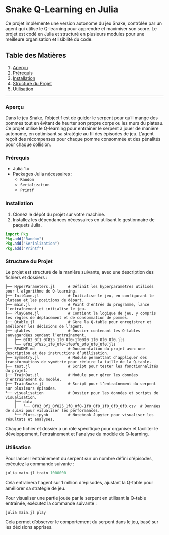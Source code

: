 
# Snake Q-Learning en Julia

Ce projet implémente une version autonome du jeu Snake, contrôlée par un agent qui utilise le Q-learning pour apprendre et maximiser son score. Le projet est codé en Julia et structuré en plusieurs modules pour une meilleure organisation et lisibilité du code.

## Table des Matières

1. [Aperçu](#aperçu)
2. [Prérequis](#prérequis)
3. [Installation](#installation)
4. [Structure du Projet](#structure-du-projet)
5. [Utilisation](#utilisation)

---

### Aperçu

Dans le jeu Snake, l’objectif est de guider le serpent pour qu’il mange des pommes tout en évitant de heurter son propre corps ou les murs du plateau. Ce projet utilise le Q-learning pour entraîner le serpent à jouer de manière autonome, en optimisant sa stratégie au fil des épisodes de jeu. L’agent reçoit des récompenses pour chaque pomme consommée et des pénalités pour chaque collision.

### Prérequis

- Julia 1.x
- Packages Julia nécessaires :
  - `Random`
  - `Serialization`
  - `Printf`

### Installation

1. Clonez le dépôt du projet sur votre machine.
2. Installez les dépendances nécessaires en utilisant le gestionnaire de paquets Julia.

```julia
import Pkg
Pkg.add("Random")
Pkg.add("Serialization")
Pkg.add("Printf")
```

### Structure du Projet

Le projet est structuré de la manière suivante, avec une description des fichiers et dossiers :

```
├── HyperParameters.jl      # Définit les hyperparamètres utilisés pour l'algorithme de Q-learning.
├── InitGame.jl             # Initialise le jeu, en configurant le plateau et les positions de départ.
├── main.jl                 # Point d'entrée du programme, lance l'entraînement et initialise le jeu.
├── PlayGame.jl             # Contient la logique de jeu, y compris les règles de déplacement et de consommation de pommes.
├── Qtable.jl               # Gère la Q-table pour enregistrer et améliorer les décisions de l’agent.
├── qtables                 # Dossier contenant les Q-tables sauvegardées pendant l’entraînement.
│   ├── 0f03_0f1_0f825_1f0_0f0-1f00f0_1f0_0f0_0f0.jls
│   └── 0f03_0f825_1f0_0f0-1f00f0_0f0_0f0_0f0.jls
├── README.md               # Documentation du projet avec une description et des instructions d’utilisation.
├── Symmetry.jl             # Module permettant d’appliquer des transformations de symétrie pour réduire la taille de la Q-table.
├── test.jl                 # Script pour tester les fonctionnalités du projet.
├── TrainDat.jl             # Module pour gérer les données d'entraînement du modèle.
├── TrainSnake.jl           # Script pour l’entraînement du serpent sur plusieurs épisodes.
└── visualisation           # Dossier pour les données et scripts de visualisation.
    ├── data
    │   └── 0f03_0f1_0f825_1f0_0f0-1f0_0f0_1f0_0f0_0f0.csv  # Données de suivi pour visualiser les performances.
    └── Plots.ipynb         # Notebook Jupyter pour visualiser les résultats et analyses.

```

Chaque fichier et dossier a un rôle spécifique pour organiser et faciliter le développement, l'entraînement et l'analyse du modèle de Q-learning.

### Utilisation

Pour lancer l’entraînement du serpent sur un nombre défini d'épisodes, exécutez la commande suivante :

```julia
julia main.jl train 1000000
```

Cela entraînera l'agent sur 1 million d'épisodes, ajustant la Q-table pour améliorer sa stratégie de jeu.

Pour visualiser une partie jouée par le serpent en utilisant la Q-table entraînée, exécutez la commande suivante :

```julia
julia main.jl play
```

Cela permet d’observer le comportement du serpent dans le jeu, basé sur les décisions apprises.
